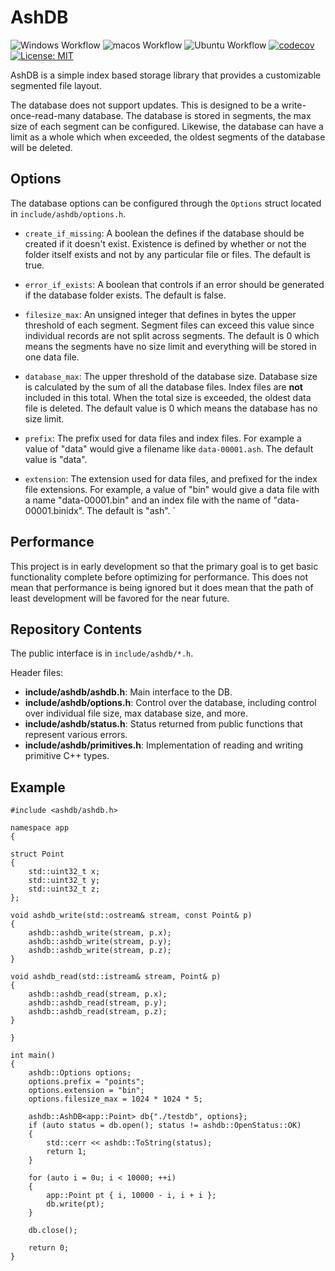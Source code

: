# AshDB

![Windows Workflow](https://github.com/zethon/AshDB/actions/workflows/windows.yml/badge.svg)
![macos Workflow](https://github.com/zethon/AshDB/actions/workflows/macos.yml/badge.svg)
![Ubuntu Workflow](https://github.com/zethon/AshDB/actions/workflows/ubuntu.yml/badge.svg)
[![codecov](https://codecov.io/gh/zethon/AshDB/branch/master/graph/badge.svg?token=RwtLsgXsEa)](https://codecov.io/gh/zethon/AshDB)
[![License: MIT](https://img.shields.io/badge/License-MIT-yellow.svg)](https://opensource.org/licenses/MIT)


AshDB is a simple index based storage library that provides a customizable segmented file layout. 

The database does not support updates. This is designed to be a write-once-read-many database. The database is stored in segments, the max size of each segment can be configured. Likewise, the database can have a limit as a whole which when exceeded, the oldest segments of the database will be deleted.

## Options

The database options can be configured through the `Options` struct located in `include/ashdb/options.h`. 

* `create_if_missing`: A boolean the defines if the database should be created if it doesn't exist. Existence is defined by whether or not the folder itself exists and not by any particular file or files. The default is true.

* `error_if_exists`: A boolean that controls if an error should be generated if the database folder exists. The default is false.

* `filesize_max`: An unsigned integer that defines in bytes the upper threshold of each segment. Segment files can exceed this value since individual records are not split across segments. The default is 0 which means the segments have no size limit and everything will be stored in one data file.

* `database_max`: The upper threshold of the database size. Database size is calculated by the sum of all the database files. Index files are **not** included in this total. When the total size is exceeded, the oldest data file is deleted. The default value is 0 which means the database has no size limit.

* `prefix`: The prefix used for data files and index files. For example a value of "data" would give a filename like `data-00001.ash`. The default value is "data".

* `extension`: The extension used for data files, and prefixed for the index file extensions. For example, a value of "bin" would give a data file with a name "data-00001.bin" and an index file with the name of "data-00001.binidx". The default is "ash".
`
## Performance

This project is in early development so that the primary goal is to get basic functionality complete before optimizing for performance. This does not mean that performance is being ignored but it does mean that the path of least development will be favored for the near future.

## Repository Contents

The public interface is in `include/ashdb/*.h`. 

Header files:

* **include/ashdb/ashdb.h**: Main interface to the DB.
* **include/ashdb/options.h**: Control over the database, including control over individual file size, max database size, and more.
* **include/ashdb/status.h**: Status returned from public functions that represent various errors.
* **include/ashdb/primitives.h**: Implementation of reading and writing primitive C++ types.

## Example

```cpp#include <iostream>
#include <ashdb/ashdb.h>

namespace app
{

struct Point
{
    std::uint32_t x;
    std::uint32_t y;
    std::uint32_t z;
};

void ashdb_write(std::ostream& stream, const Point& p)
{
    ashdb::ashdb_write(stream, p.x);
    ashdb::ashdb_write(stream, p.y);
    ashdb::ashdb_write(stream, p.z);
}

void ashdb_read(std::istream& stream, Point& p)
{
    ashdb::ashdb_read(stream, p.x);
    ashdb::ashdb_read(stream, p.y);
    ashdb::ashdb_read(stream, p.z);
}

}

int main()
{
    ashdb::Options options;
    options.prefix = "points";
    options.extension = "bin";
    options.filesize_max = 1024 * 1024 * 5;

    ashdb::AshDB<app::Point> db{"./testdb", options};
    if (auto status = db.open(); status != ashdb::OpenStatus::OK)
    {
        std::cerr << ashdb::ToString(status);
        return 1;
    }

    for (auto i = 0u; i < 10000; ++i)
    {
        app::Point pt { i, 10000 - i, i + i };
        db.write(pt);
    }

    db.close();

    return 0;
}
```
